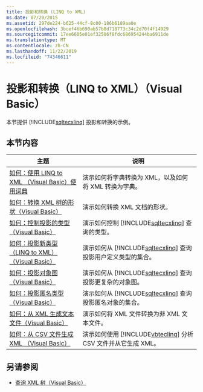 ```yaml
---
title: 投影和转换 (LINQ to XML)
ms.date: 07/20/2015
ms.assetid: 297de224-b625-44cf-8c00-186b6189aa0e
ms.openlocfilehash: 3bcef46b690ab57b8d718773c34c2d70f4f14929
ms.sourcegitcommit: 17ee6605e01ef32506f8fdc686954244ba6911de
ms.translationtype: MT
ms.contentlocale: zh-CN
ms.lasthandoff: 11/22/2019
ms.locfileid: "74346611"
---
```

# <a name="projections-and-transformations-linq-to-xml-visual-basic"></a>投影和转换（LINQ to XML）（Visual Basic）
本节提供 [!INCLUDE[sqltecxlinq](~/includes/sqltecxlinq-md.md)] 投影和转换的示例。  
  
## <a name="in-this-section"></a>本节内容  
  
|主题|说明|  
|-----------|-----------------|  
|[如何：使用 LINQ to XML （Visual Basic）使用词典](../../../../visual-basic/programming-guide/concepts/linq/how-to-work-with-dictionaries-using-linq-to-xml.md)|演示如何将字典转换为 XML，以及如何将 XML 转换为字典。|  
|[如何：转换 XML 树的形状（Visual Basic）](../../../../visual-basic/programming-guide/concepts/linq/how-to-transform-the-shape-of-an-xml-tree.md)|演示如何转换 XML 文档的形状。|  
|[如何：控制投影的类型（Visual Basic）](../../../../visual-basic/programming-guide/concepts/linq/how-to-control-the-type-of-a-projection.md)|演示如何控制 [!INCLUDE[sqltecxlinq](~/includes/sqltecxlinq-md.md)] 查询的类型。|  
|[如何：投影新类型（LINQ to XML）（Visual Basic）](../../../../visual-basic/programming-guide/concepts/linq/how-to-project-a-new-type-linq-to-xml.md)|演示如何从 [!INCLUDE[sqltecxlinq](~/includes/sqltecxlinq-md.md)] 查询投影用户定义类型的集合。|  
|[如何：投影对象图（Visual Basic）](../../../../visual-basic/programming-guide/concepts/linq/how-to-project-an-object-graph.md)|演示如何从 [!INCLUDE[sqltecxlinq](~/includes/sqltecxlinq-md.md)] 查询投影更复杂的对象图。|  
|[如何：投影匿名类型（Visual Basic）](../../../../visual-basic/programming-guide/concepts/linq/how-to-project-an-anonymous-type.md)|演示如何从 [!INCLUDE[sqltecxlinq](~/includes/sqltecxlinq-md.md)] 查询投影匿名对象的集合。|  
|[如何：从 XML 生成文本文件（Visual Basic）](../../../../visual-basic/programming-guide/concepts/linq/how-to-generate-text-files-from-xml.md)|演示如何将 XML 文件转换为非 XML 文本文件。|  
|[如何：从 CSV 文件生成 XML （Visual Basic）](../../../../visual-basic/programming-guide/concepts/linq/how-to-generate-xml-from-csv-files.md)|演示如何使用 [!INCLUDE[vbteclinq](~/includes/vbteclinq-md.md)] 分析 CSV 文件并从它生成 XML。|  
  
## <a name="see-also"></a>另请参阅

- [查询 XML 树（Visual Basic）](../../../../visual-basic/programming-guide/concepts/linq/querying-xml-trees.md)
